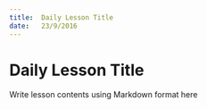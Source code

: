```yaml
---
title:  Daily Lesson Title
date:   23/9/2016
---
```


# Daily Lesson Title

Write lesson contents using Markdown format here